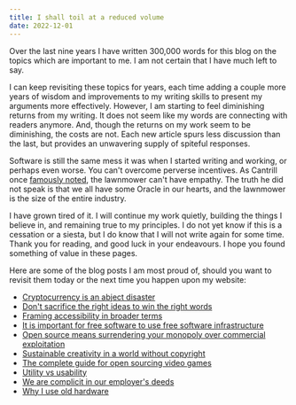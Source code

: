 ```yaml
---
title: I shall toil at a reduced volume
date: 2022-12-01
---
```


Over the last nine years I have written 300,000 words for this blog on the
topics which are important to me. I am not certain that I have much left to say.

I can keep revisiting these topics for years, each time adding a couple more
years of wisdom and improvements to my writing skills to present my arguments
more effectively. However, I am starting to feel diminishing returns from my
writing. It does not seem like my words are connecting with readers anymore.
And, though the returns on my work seem to be diminishing, the costs are not.
Each new article spurs less discussion than the last, but provides an unwavering
supply of spiteful responses.

Software is still the same mess it was when I started writing and working, or
perhaps even worse. You can't overcome perverse incentives. As Cantrill once
[famously noted][0], the lawnmower can't have empathy. The truth he did not
speak is that we all have some Oracle in our hearts, and the lawnmower is the
size of the entire industry.

[0]: https://www.youtube.com/watch?t=2483&v=-zRN7XLCRhc

I have grown tired of it. I will continue my work quietly, building the things I
believe in, and remaining true to my principles. I do not yet know if this is a
cessation or a siesta, but I do know that I will not write again for some time.
Thank you for reading, and good luck in your endeavours. I hope you found
something of value in these pages.

Here are some of the blog posts I am most proud of, should you want to revisit
them today or the next time you happen upon my website:

- [Cryptocurrency is an abject disaster](https://drewdevault.com/2021/04/26/Cryptocurrency-is-a-disaster.html)
- [Don't sacrifice the right ideas to win the right words](https://drewdevault.com/2019/09/17/The-wrong-words-but-the-right-ideas.html)
- [Framing accessibility in broader terms](https://drewdevault.com/2022/02/13/Framing-accessibility-in-broader-terms.html)
- [It is important for free software to use free software infrastructure](https://drewdevault.com/2022/03/29/free-software-free-infrastructure.html)
- [Open source means surrendering your monopoly over commercial exploitation](https://drewdevault.com/2021/01/20/FOSS-is-to-surrender-your-monopoly.html)
- [Sustainable creativity in a world without copyright](https://drewdevault.com/2021/12/23/Sustainable-creativity-post-copyright.html)
- [The complete guide for open sourcing video games](https://drewdevault.com/2021/03/23/Open-sourcing-video-games.html)
- [Utility vs usability](https://drewdevault.com/2020/11/06/Utility-vs-usability.html)
- [We are complicit in our employer's deeds](https://drewdevault.com/2020/05/05/We-are-complicit-in-our-employers-deeds.html)
- [Why I use old hardware](https://drewdevault.com/2019/01/23/Why-I-use-old-hardware.html)
